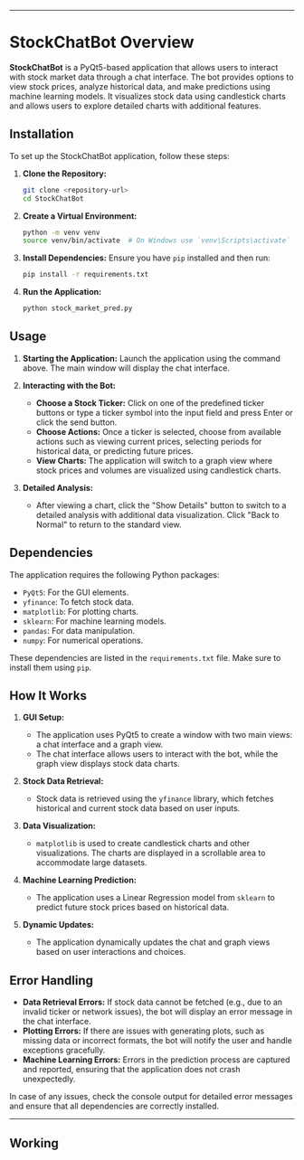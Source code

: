 

---

# StockChatBot Overview

**StockChatBot** is a PyQt5-based application that allows users to interact with stock market data through a chat interface. The bot provides options to view stock prices, analyze historical data, and make predictions using machine learning models. It visualizes stock data using candlestick charts and allows users to explore detailed charts with additional features.

## Installation

To set up the StockChatBot application, follow these steps:

1. **Clone the Repository:**
   ```bash
   git clone <repository-url>
   cd StockChatBot
   ```

2. **Create a Virtual Environment:**
   ```bash
   python -m venv venv
   source venv/bin/activate  # On Windows use `venv\Scripts\activate`
   ```

3. **Install Dependencies:**
   Ensure you have `pip` installed and then run:
   ```bash
   pip install -r requirements.txt
   ```

4. **Run the Application:**
   ```bash
   python stock_market_pred.py
   ```

## Usage

1. **Starting the Application:**
   Launch the application using the command above. The main window will display the chat interface.

2. **Interacting with the Bot:**
   - **Choose a Stock Ticker:** Click on one of the predefined ticker buttons or type a ticker symbol into the input field and press Enter or click the send button.
   - **Choose Actions:** Once a ticker is selected, choose from available actions such as viewing current prices, selecting periods for historical data, or predicting future prices.
   - **View Charts:** The application will switch to a graph view where stock prices and volumes are visualized using candlestick charts.

3. **Detailed Analysis:**
   - After viewing a chart, click the "Show Details" button to switch to a detailed analysis with additional data visualization. Click "Back to Normal" to return to the standard view.

## Dependencies

The application requires the following Python packages:

- `PyQt5`: For the GUI elements.
- `yfinance`: To fetch stock data.
- `matplotlib`: For plotting charts.
- `sklearn`: For machine learning models.
- `pandas`: For data manipulation.
- `numpy`: For numerical operations.

These dependencies are listed in the `requirements.txt` file. Make sure to install them using `pip`.

## How It Works

1. **GUI Setup:**
   - The application uses PyQt5 to create a window with two main views: a chat interface and a graph view.
   - The chat interface allows users to interact with the bot, while the graph view displays stock data charts.

2. **Stock Data Retrieval:**
   - Stock data is retrieved using the `yfinance` library, which fetches historical and current stock data based on user inputs.

3. **Data Visualization:**
   - `matplotlib` is used to create candlestick charts and other visualizations. The charts are displayed in a scrollable area to accommodate large datasets.

4. **Machine Learning Prediction:**
   - The application uses a Linear Regression model from `sklearn` to predict future stock prices based on historical data.

5. **Dynamic Updates:**
   - The application dynamically updates the chat and graph views based on user interactions and choices.

## Error Handling

- **Data Retrieval Errors:** If stock data cannot be fetched (e.g., due to an invalid ticker or network issues), the bot will display an error message in the chat interface.
- **Plotting Errors:** If there are issues with generating plots, such as missing data or incorrect formats, the bot will notify the user and handle exceptions gracefully.
- **Machine Learning Errors:** Errors in the prediction process are captured and reported, ensuring that the application does not crash unexpectedly.

In case of any issues, check the console output for detailed error messages and ensure that all dependencies are correctly installed.

---

## Working





